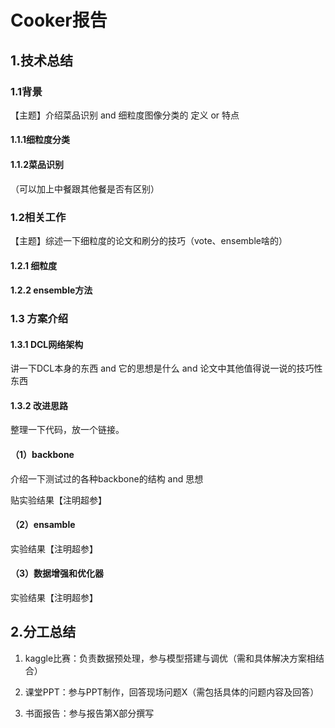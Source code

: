 # Cooker报告

## 1.技术总结

### 1.1背景

【主题】介绍菜品识别 and 细粒度图像分类的  定义 or 特点

#### 1.1.1细粒度分类

#### 1.1.2菜品识别

（可以加上中餐跟其他餐是否有区别）

### 1.2相关工作

【主题】综述一下细粒度的论文和刷分的技巧（vote、ensemble啥的）

#### 1.2.1 细粒度

#### 1.2.2 ensemble方法

### 1.3 方案介绍

#### 1.3.1 DCL网络架构

讲一下DCL本身的东西 and 它的思想是什么 and 论文中其他值得说一说的技巧性东西

#### 1.3.2 改进思路

整理一下代码，放一个链接。

#### （1）backbone

介绍一下测试过的各种backbone的结构 and 思想

贴实验结果【注明超参】

#### （2）ensamble

实验结果【注明超参】

#### （3）数据增强和优化器

实验结果【注明超参】

## 2.分工总结

1. kaggle比赛：负责数据预处理，参与模型搭建与调优（需和具体解决方案相结合）

2. 课堂PPT：参与PPT制作，回答现场问题X（需包括具体的问题内容及回答）

3. 书面报告：参与报告第X部分撰写